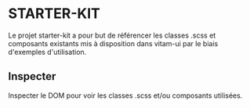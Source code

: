 # STARTER-KIT

Le projet starter-kit a pour but de référencer les classes .scss et composants existants mis à disposition dans vitam-ui par le biais d'exemples d'utilisation.

## Inspecter

Inspecter le DOM pour voir les classes .scss et/ou composants utilisées.
